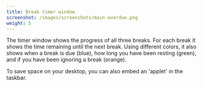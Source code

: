 ```yaml
---
title: Break timer window
screenshot: /images/screenshots/main-overdue.png
weight: 5
---
```

The timer window shows the progress of all three breaks.
For each break it shows the time remaining until the next break.
Using different colors, it also shows when a break is due (blue), how long you have been resting (green), and if you have been ignoring a break (orange).

To save space on your desktop, you can also embed an 'applet' in the taskbar.
